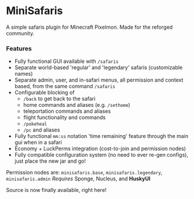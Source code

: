 # MiniSafaris
A simple safaris plugin for Minecraft Pixelmon. Made for the reforged community.

### Features
- Fully functional GUI available with `/safaris`
- Separate world-based 'regular' and 'legendary' safaris (customizable names)
- Separate admin, user, and in-safari menus, all permission and context based, from the same command `/safaris`
- Configurable blocking of 
  - `/back` to get back to the safari
  - home commands and aliases (e.g. `/sethome`)
  - teleportation commands and aliases
  - flight functionality and commands
  - `/pokeheal`
  - `/pc` and aliases
 - Fully functional `mm:ss` notation 'time remaining' feature through the main gui when in a safari
 - Economy + LuckPerms integration (cost-to-join and permission nodes)
 - Fully compatible configuration system (no need to ever re-gen configs), just place the new jar and go!

Permission nodes are: `minisafaris.base`, `minisafaris.legendary`, `minisafaris.admin`
*Requires* Sponge, Nucleus, and **HuskyUI**

Source is now finally available, right here!
